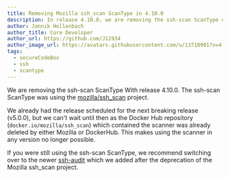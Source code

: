 ```yaml
---
title: Removing Mozilla ssh_scan ScanType in 4.10.0
description: In release 4.10.0, we are removing the ssh-scan ScanType due to the deletion of the associated Docker Hub repository. Users are advised to switch to the newer ssh-audit scanner, introduced after the deprecation of Mozilla's ssh_scan project.
author: Jannik Hollenbach
author_title: Core Developer
author_url: https://github.com/J12934
author_image_url: https://avatars.githubusercontent.com/u/13718901?v=4
tags:
  - secureCodeBox
  - ssh
  - scantype
---
```


We are removing the ssh-scan ScanType With release 4.10.0.
The ssh-scan ScanType was using the [mozilla/ssh_scan](https://github.com/mozilla/ssh_scan) project.

We already had the release scheduled for the next breaking release (v5.0.0), but we can't wait until then as the Docker Hub repository (`docker.io/mozilla/ssh_scan`) which contained the scanner was already deleted by either Mozilla or DockerHub.
This makes using the scanner in any version no longer possible.

If you were still using the ssh-scan ScanType, we recommend switching over to the newer [ssh-audit](https://www.securecodebox.io/docs/scanners/ssh-audit) which we added after the deprecation of the Mozilla ssh_scan project.
